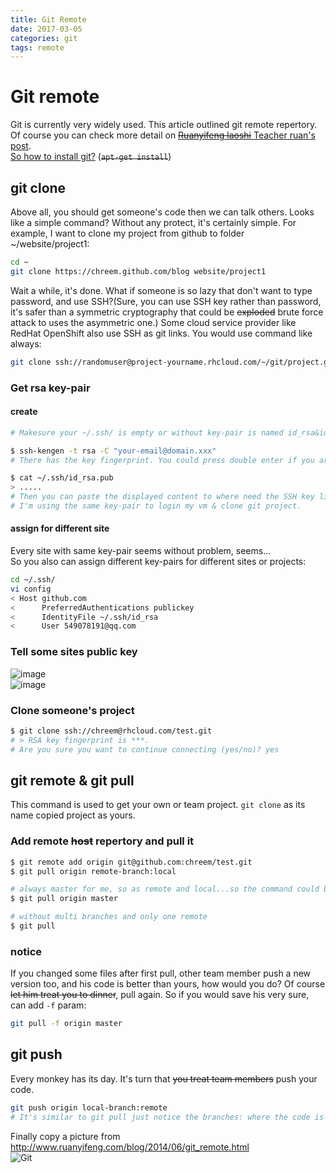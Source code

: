 ```yaml
---
title: Git Remote
date: 2017-03-05
categories: git
tags: remote
---
```

# Git remote

Git is currently very widely used. This article outlined git remote repertory. Of course you can check more detail on [~~Ruanyifeng laoshi~~ Teacher ruan's post](http://www.ruanyifeng.com/blog/2014/06/git_remote.html).  
[So how to install git?](https://www.baidu.com) (~~`apt-get install`~~)

## git clone

Above all, you should get someone's code then we can talk others. Looks like a simple command? Without any protect, it's certainly simple. For example, I want to clone my project from github to folder ~/website/project1:

```bash
cd ~
git clone https://chreem.github.com/blog website/project1
```

Wait a while, it's done. What if someone is so lazy that don't want to type password, and use SSH?(Sure, you can use SSH key rather than password, it's safer than a symmetric cryptography that could be ~~exploded~~ brute force attack to uses the asymmetric one.)  Some cloud service provider like RedHat OpenShift also use SSH as git links. You would use command like always:

```bash
git clone ssh://randomuser@project-yourname.rhcloud.com/~/git/project.git/
```

<!-- more -->

### Get rsa key-pair

#### create

```bash
# Makesure your ~/.ssh/ is empty or without key-pair is named id_rsa&id_rsa.pub

$ ssh-kengen -t rsa -C "your-email@domain.xxx"
# There has the key fingerprint. You could press double enter if you are lazy enough like me.

$ cat ~/.ssh/id_rsa.pub
> .....
# Then you can paste the displayed content to where need the SSH key like step 2. that not only git link site.
# I'm using the same key-pair to login my vm & clone git project.
```

#### assign for different site

Every site with same key-pair seems without problem, seems...  
So you also can assign different key-pairs for different sites or projects:  

```bash
cd ~/.ssh/
vi config
< Host github.com
<      PreferredAuthentications publickey
<      IdentityFile ~/.ssh/id_rsa
<      User 549078191@qq.com
```

### Tell some sites public key

![image](https://cloud.githubusercontent.com/assets/12951147/23585408/853bba0e-01b9-11e7-82cb-4b3689b03f03.png)  
![image](https://cloud.githubusercontent.com/assets/12951147/23585421/1c19a1fc-01ba-11e7-95e7-a9abd917b259.png)

### Clone someone's project

```bash
$ git clone ssh://chreem@rhcloud.com/test.git
# > RSA key fingerprint is ***.
# Are you sure you want to continue connecting (yes/no)? yes
```

## git remote & git pull

This command is used to get your own or team project. `git clone` as its name copied project as yours.

### Add remote ~~host~~ repertory and pull it

```bash
$ git remote add origin git@github.com:chreem/test.git
$ git pull origin remote-branch:local

# always master for me, so as remote and local...so the command could be:
$ git pull origin master

# without multi branches and only one remote
$ git pull
```

### notice

If you changed some files after first pull, other team member push a new version too, and his code is better than yours, how would you do? Of course ~~let him treat you to dinner~~, pull again.
So if you would save his very sure, can add `-f` param:

```bash
git pull -f origin master
```

## git push

Every monkey has its day. It's turn that ~~you treat team members~~ push your code.

```bash
git push origin local-branch:remote
# It's similar to git pull just notice the branches: where the code is--->where you want to put
```

Finally copy a picture from <http://www.ruanyifeng.com/blog/2014/06/git_remote.html>  
![Git](http://image.beekka.com/blog/2014/bg2014061202.jpg)